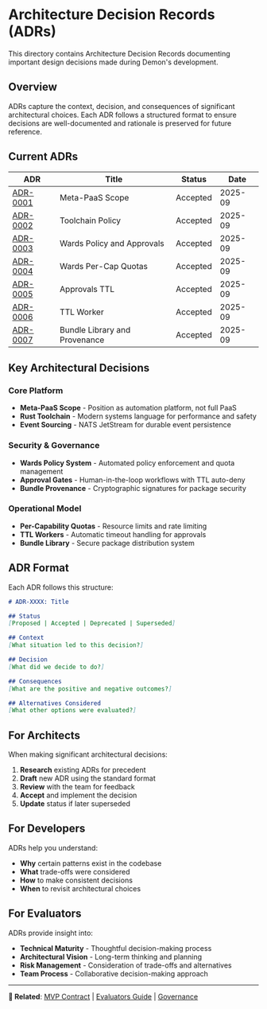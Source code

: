 # Architecture Decision Records (ADRs)

This directory contains Architecture Decision Records documenting important design decisions made during Demon's development.

## Overview

ADRs capture the context, decision, and consequences of significant architectural choices. Each ADR follows a structured format to ensure decisions are well-documented and rationale is preserved for future reference.

## Current ADRs

| ADR | Title | Status | Date |
|-----|-------|--------|------|
| [ADR-0001](ADR-0001-meta-paas-scope.md) | Meta-PaaS Scope | Accepted | 2025-09 |
| [ADR-0002](ADR-0002-toolchain-policy.md) | Toolchain Policy | Accepted | 2025-09 |
| [ADR-0003](ADR-0003-wards-policy-and-approvals.md) | Wards Policy and Approvals | Accepted | 2025-09 |
| [ADR-0004](ADR-0004-wards-per-cap-quotas.md) | Wards Per-Cap Quotas | Accepted | 2025-09 |
| [ADR-0005](ADR-0005-approvals-ttl.md) | Approvals TTL | Accepted | 2025-09 |
| [ADR-0006](ADR-0006-ttl-worker.md) | TTL Worker | Accepted | 2025-09 |
| [ADR-0007](ADR-0007-bundle-library-and-provenance.md) | Bundle Library and Provenance | Accepted | 2025-09 |

## Key Architectural Decisions

### Core Platform
- **Meta-PaaS Scope** - Position as automation platform, not full PaaS
- **Rust Toolchain** - Modern systems language for performance and safety
- **Event Sourcing** - NATS JetStream for durable event persistence

### Security & Governance
- **Wards Policy System** - Automated policy enforcement and quota management
- **Approval Gates** - Human-in-the-loop workflows with TTL auto-deny
- **Bundle Provenance** - Cryptographic signatures for package security

### Operational Model
- **Per-Capability Quotas** - Resource limits and rate limiting
- **TTL Workers** - Automatic timeout handling for approvals
- **Bundle Library** - Secure package distribution system

## ADR Format

Each ADR follows this structure:

```markdown
# ADR-XXXX: Title

## Status
[Proposed | Accepted | Deprecated | Superseded]

## Context
[What situation led to this decision?]

## Decision
[What did we decide to do?]

## Consequences
[What are the positive and negative outcomes?]

## Alternatives Considered
[What other options were evaluated?]
```

## For Architects

When making significant architectural decisions:

1. **Research** existing ADRs for precedent
2. **Draft** new ADR using the standard format
3. **Review** with the team for feedback
4. **Accept** and implement the decision
5. **Update** status if later superseded

## For Developers

ADRs help you understand:
- **Why** certain patterns exist in the codebase
- **What** trade-offs were considered
- **How** to make consistent decisions
- **When** to revisit architectural choices

## For Evaluators

ADRs provide insight into:
- **Technical Maturity** - Thoughtful decision-making process
- **Architectural Vision** - Long-term thinking and planning
- **Risk Management** - Consideration of trade-offs and alternatives
- **Team Process** - Collaborative decision-making approach

---

**🔗 Related**: [MVP Contract](../mvp/01-mvp-contract.md) | [Evaluators Guide](../personas/evaluators.md) | [Governance](../governance/)